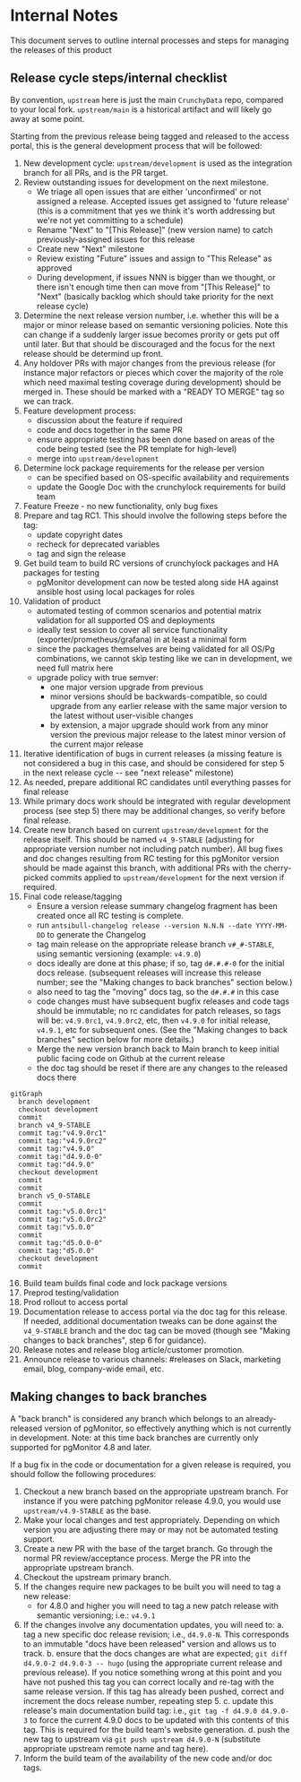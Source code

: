 # Internal Notes

This document serves to outline internal processes and steps for managing the releases of this product

## Release cycle steps/internal checklist

By convention, `upstream` here is just the main `CrunchyData` repo, compared to your local fork. `upstream/main` is a historical artifact and will likely go away at some point.

Starting from the previous release being tagged and released to the access portal, this is the general development process that will be followed:

1. New development cycle: `upstream/development` is used as the integration branch for all PRs, and is the PR target.
2. Review outstanding issues for development on the next milestone.
   - We triage all open issues that are either 'unconfirmed' or not assigned a release. Accepted issues get assigned to 'future release' (this is a commitment that yes we think it's worth addressing but we're not yet committing to a schedule)
   - Rename "Next" to "[This Release]" (new version name) to catch previously-assigned issues for this release
   - Create new "Next" milestone
   - Review existing "Future" issues and assign to "This Release" as approved
   - During development, if issues NNN is bigger than we thought, or there isn't enough time then can move from "[This Release]" to "Next" (basically backlog which should take priority for the next release cycle)
3. Determine the next release version number, i.e. whether this will be a major or minor release based on semantic versioning policies. Note this can change if a suddenly larger issue becomes prority or gets put off until later. But that should be discouraged and the focus for the next release should be determind up front.
4. Any holdover PRs with major changes from the previous release (for instance major refactors or pieces which cover the majority of the role which need maximal testing coverage during development) should be merged in.  These should be marked with a "READY TO MERGE" tag so we can track.
5. Feature development process:
   - discussion about the feature if required
   - code and docs together in the same PR
   - ensure appropriate testing has been done based on areas of the code being tested (see the PR template for high-level)
   - merge into `upstream/development`
6. Determine lock package requirements for the release per version
   - can be specified based on OS-specific availability and requirements
   - update the Google Doc with the crunchylock requirements for build team
7. Feature Freeze - no new functionality, only bug fixes
8. Prepare and tag RC1. This should involve the following steps before the tag:
   - update copyright dates
   - recheck for deprecated variables
   - tag and sign the release
9. Get build team to build RC versions of crunchylock packages and HA packages for testing
    - pgMonitor development can now be tested along side HA against ansible host using local packages for roles
10. Validation of product
    - automated testing of common scenarios and potential matrix validation for all supported OS and deployments
    - ideally test session to cover all service functionality (exporter/prometheus/grafana) in at least a minimal form
    - since the packages themselves are being validated for all OS/Pg combinations, we cannot skip testing like we can in development, we need full matrix here
    - upgrade policy with true semver:
      - one major version upgrade from previous
      - minor versions should be backwards-compatible, so could upgrade from any earlier release with the same major version to the latest without user-visible changes
      - by extension, a major upgrade should work from any minor version the previous major release to the latest minor version of the current major release
11. Iterative identification of bugs in current releases (a missing feature is not considered a bug in this case, and should be considered for step 5 in the next release cycle -- see "next release" milestone)
12. As needed, prepare additional RC candidates until everything passes for final release
13. While primary docs work should be integrated with regular development process (see step 5) there may be additional changes, so verify before final release.
14. Create new branch based on current `upstream/development` for the release itself.  This should be named `v4_9-STABLE` (adjusting for appropriate version number not including patch number). All bug fixes and doc changes resulting from RC testing for this pgMonitor version should be made against this branch, with additional PRs with the cherry-picked commits applied to `upstream/development` for the next version if required.
15. Final code release/tagging
    - Ensure a version release summary changelog fragment has been created once all RC testing is complete.
    - run `antsibull-changelog release --version N.N.N --date YYYY-MM-DD` to generate the Changelog
    - tag main release on the appropriate release branch `v#_#-STABLE`, using semantic versioning (example: `v4.9.0`)
    - docs ideally are done at this phase; if so, tag `d#.#.#-0` for the initial docs release. (subsequent releases will increase this release number; see the "Making changes to back branches" section below.)
    - also need to tag the "moving" docs tag, so the `d#.#.#` in this case
    - code changes must have subsequent bugfix releases and code tags should be immutable; no rc candidates for patch releases, so tags will be: `v4.9.0rc1`, `v4.9.0rc2`, etc, then `v4.9.0` for initial release, `v4.9.1`, etc for subsequent ones. (See the "Making changes to back branches" section below for more details.)
    - Merge the new version branch back to Main branch to keep initial public facing code on Github at the current release
    - the doc tag should be reset if there are any changes to the released docs there
```mermaid
gitGraph
  branch development
  checkout development
  commit
  branch v4_9-STABLE
  commit tag:"v4.9.0rc1"
  commit tag:"v4.9.0rc2"
  commit tag:"v4.9.0"
  commit tag:"d4.9.0-0"
  commit tag:"d4.9.0"
  checkout development
  commit
  commit
  branch v5_0-STABLE
  commit
  commit tag:"v5.0.0rc1"
  commit tag:"v5.0.0rc2"
  commit tag:"v5.0.0"
  commit
  commit tag:"d5.0.0-0"
  commit tag:"d5.0.0"
  checkout development
  commit
```
16. Build team builds final code and lock package versions 
17. Preprod testing/validation
18. Prod rollout to access portal
19. Documentation release to access portal via the doc tag for this release.  If needed, additional documentation tweaks can be done against the `v4_9-STABLE` branch and the doc tag can be moved (though see "Making changes to back branches", step 6 for guidance).
20. Release notes and release blog article/customer promotion.
21. Announce release to various channels: #releases on Slack, marketing email, blog, company-wide email, etc.

## Making changes to back branches

A "back branch" is considered any branch which belongs to an already-released version of pgMonitor, so effectively anything which is not currently in development.  Note: at this time back branches are currently only supported for pgMonitor 4.8 and later.

If a bug fix in the code or documentation for a given release is required, you should follow the following procedures:

1. Checkout a new branch based on the appropriate upstream branch.  For instance if you were patching pgMonitor release 4.9.0, you would use `upstream/v4.9-STABLE` as the base.
2. Make your local changes and test appropriately.  Depending on which version you are adjusting there may or may not be automated testing support.
3. Create a new PR with the base of the target branch. Go through the normal PR review/acceptance process.  Merge the PR into the appropriate upstream branch.
4. Checkout the upstream primary branch.
5. If the changes require new packages to be built you will need to tag a new release:
   - for 4.8.0 and higher you will need to tag a new patch release with semantic versioning; i.e.: `v4.9.1`
6. If the changes involve any documentation updates, you will need to:
   a. tag a new specific doc release revision; i.e., `d4.9.0-N`. This corresponds to an immutable "docs have been released" version and allows us to track.
   b. ensure that the docs changes are what are expected; `git diff d4.9.0-2 d4.9.0-3 -- hugo` (using the appropriate current release and previous release).  If you notice something wrong at this point and you have not pushed this tag you can correct locally and re-tag with the same release version.  If this tag has already been pushed, correct and increment the docs release number, repeating step 5.
   c. update this release's main documentation build tag: i.e., `git tag -f d4.9.0 d4.9.0-3` to force the current 4.9.0 docs to be updated with this contents of this tag.  This is required for the build team's website generation.
   d. push the new tag to upstream via `git push upstream d4.9.0-N` (substitute appropriate upstream remote name and tag here). 
7. Inform the build team of the availability of the new code and/or doc tags.
